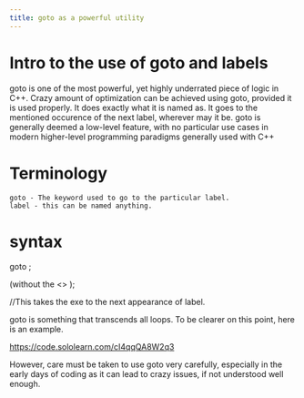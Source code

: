 ```yaml
---
title: goto as a powerful utility
---
```


# Intro to the use of goto and labels

goto is one of the most powerful, yet highly underrated piece of logic in C++. Crazy amount of optimization can be achieved using goto, provided it is used properly.
It does exactly what it is named as. It goes to the mentioned occurence of the next label, wherever may it be.
goto is generally deemed a low-level feature, with no particular use cases in modern higher-level programming paradigms generally used with C++

# Terminology

	goto - The keyword used to go to the particular label.
	label - this can be named anything.
# syntax

goto <label>;

(without the <> );

//This takes the exe to the next appearance of label.

goto is something that transcends all loops. To be clearer on this point, here is an example.

https://code.sololearn.com/cI4qqQA8W2q3

However, care must be taken to use goto very carefully, especially in the early days of coding as it can lead to crazy issues, if not understood well enough.
